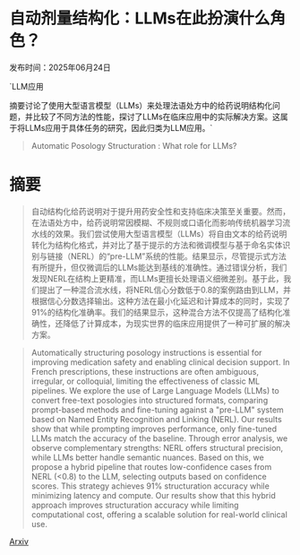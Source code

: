 # 自动剂量结构化：LLMs在此扮演什么角色？

发布时间：2025年06月24日

`LLM应用

摘要讨论了使用大型语言模型（LLMs）来处理法语处方中的给药说明结构化问题，并比较了不同方法的性能，探讨了LLMs在临床应用中的实际解决方案。这属于将LLMs应用于具体任务的研究，因此归类为LLM应用。`

> Automatic Posology Structuration : What role for LLMs?

# 摘要

> 自动结构化给药说明对于提升用药安全性和支持临床决策至关重要。然而，在法语处方中，给药说明常因模糊、不规则或口语化而影响传统机器学习流水线的效果。我们尝试使用大型语言模型（LLMs）将自由文本的给药说明转化为结构化格式，并对比了基于提示的方法和微调模型与基于命名实体识别与链接（NERL）的“pre-LLM”系统的性能。结果显示，尽管提示式方法有所提升，但仅微调后的LLMs能达到基线的准确性。通过错误分析，我们发现NERL在结构上更精准，而LLMs更擅长处理语义细微差别。基于此，我们提出了一种混合流水线，将NERL信心分数低于0.8的案例路由到LLM，并根据信心分数选择输出。这种方法在最小化延迟和计算成本的同时，实现了91%的结构化准确率。我们的结果显示，这种混合方法不仅提高了结构化准确性，还降低了计算成本，为现实世界的临床应用提供了一种可扩展的解决方案。

> Automatically structuring posology instructions is essential for improving medication safety and enabling clinical decision support. In French prescriptions, these instructions are often ambiguous, irregular, or colloquial, limiting the effectiveness of classic ML pipelines. We explore the use of Large Language Models (LLMs) to convert free-text posologies into structured formats, comparing prompt-based methods and fine-tuning against a "pre-LLM" system based on Named Entity Recognition and Linking (NERL). Our results show that while prompting improves performance, only fine-tuned LLMs match the accuracy of the baseline. Through error analysis, we observe complementary strengths: NERL offers structural precision, while LLMs better handle semantic nuances. Based on this, we propose a hybrid pipeline that routes low-confidence cases from NERL (<0.8) to the LLM, selecting outputs based on confidence scores. This strategy achieves 91% structuration accuracy while minimizing latency and compute. Our results show that this hybrid approach improves structuration accuracy while limiting computational cost, offering a scalable solution for real-world clinical use.

[Arxiv](https://arxiv.org/abs/2506.19525)